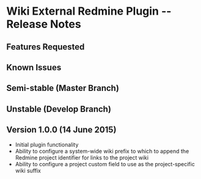 # Wiki External Redmine Plugin -- Release Notes

## Features Requested



## Known Issues



## Semi-stable (Master Branch)



## Unstable (Develop Branch)



## Version 1.0.0 (14 June 2015)

* Initial plugin functionality
* Ability to configure a system-wide wiki prefix to which to append the Redmine project identifier for links to the project wiki
* Ability to configure a project custom field to use as the project-specific wiki suffix